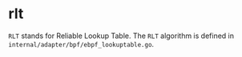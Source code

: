 # rlt

`RLT` stands for Reliable Lookup Table.
The `RLT` algorithm is defined in `internal/adapter/bpf/ebpf_lookuptable.go`.

